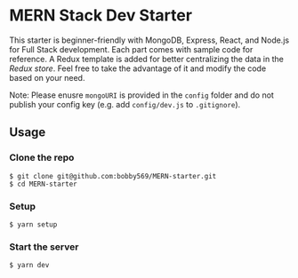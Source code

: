 # MERN Stack Dev Starter

This starter is beginner-friendly with MongoDB, Express, React, and Node.js for Full Stack
development. Each part comes with sample code for reference. A Redux template is added for better
centralizing the data in the _Redux store_. Feel free to take the advantage of it and modify the
code based on your need.

Note: Please enusre `mongoURI` is provided in the `config` folder and do not publish your config key (e.g. add `config/dev.js` to `.gitignore`).

## Usage

### Clone the repo

```
$ git clone git@github.com:bobby569/MERN-starter.git
$ cd MERN-starter
```

### Setup

```
$ yarn setup
```

### Start the server

```
$ yarn dev
```
